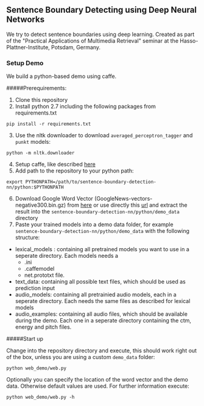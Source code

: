 ## Sentence Boundary Detecting using Deep Neural Networks

We try to detect sentence boundaries using deep learning.
Created as part of the "Practical Applications of Multimedia Retrieval" seminar at the Hasso-Plattner-Institute, Potsdam, Germany.

### Setup Demo
We build a python-based demo using caffe.

#####Prerequirements:
1. Clone this repository
2. Install python 2.7 including the following packages from requirements.txt

  `pip install -r requirements.txt`

3. Use the nltk downloader to download `averaged_perceptron_tagger` and `punkt` models:

  `python -m nltk.downloader`

4. Setup caffe, like described [here](http://caffe.berkeleyvision.org/installation.html)
5. Add path to the repository to your python path: 

  `export PYTHONPATH=/path/to/sentence-boundary-detection-nn/python:$PYTHONPATH`

6. Download Google Word Vector (GoogleNews-vectors-negative300.bin.gz) from [here](https://code.google.com/p/word2vec/)  or use directly this [url](https://drive.google.com/file/d/0B7XkCwpI5KDYNlNUTTlSS21pQmM/edit?usp=sharing) and extract the result into the `sentence-boundary-detection-nn/python/demo_data` directory
7. Paste your trained models into a demo data folder, for example `sentence-boundary-detection-nn/python/demo_data` with the following structure:
  * lexical_models : containing all pretrained models you want to use in a seperate directory. Each models needs a 
    * .ini
    * .caffemodel
    * net.prototxt file.
  * text_data: containing all possible text files, which should be used as prediction input
  * audio_models: containing all pretrainied audio models, each in a seperate directory. Each needs the same files as described for lexical models
  * audio_examples: containing all audio files, which should be available during the demo. Each one in a seperate directory containing the ctm, energy and pitch files.

#####Start up

Change into the repository directory and execute, this should work right out of the box, unless you are using a custom `demo_data` folder:
```
python web_demo/web.py
```
Optionally you can specify the location of the word vector and the demo data. Otherwise default values are used.
For further information execute:
```
python web_demo/web.py -h
```
